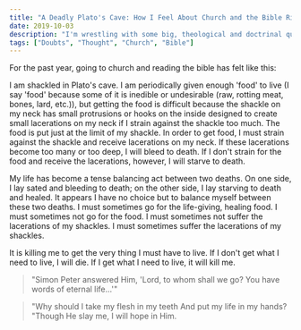```yaml
---
title: "A Deadly Plato's Cave: How I Feel About Church and the Bible Right Now."
date: 2019-10-03
description: "I'm wrestling with some big, theological and doctrinal questions right now and this is what it feels like to go to church and read the bible. It's not how I want to feel, but this is where I'm at... and I really don't know what to do."
tags: ["Doubts", "Thought", "Church", "Bible"]
---
```


For the past year, going to church and reading the bible has felt like this:

I am shackled in Plato's cave. I am periodically given enough 'food' to live (I say 'food' because some of it is inedible or undesirable (raw, rotting meat, bones, lard, etc.)), but getting the food is difficult because the shackle on my neck has small protrusions or hooks on the inside designed to create small lacerations on my neck if I strain against the shackle too much. The food is put just at the limit of my shackle. In order to get food, I must strain against the shackle and receive lacerations on my neck. If these lacerations become too many or too deep, I will bleed to death. If I don't strain for the food and receive the lacerations, however, I will starve to death.

My life has become a tense balancing act between two deaths. On one side, I lay sated and bleeding to death; on the other side, I lay starving to death and healed. It appears I have no choice but to balance myself between these two deaths. I must sometimes go for the life-giving, healing food. I must sometimes not go for the food. I must sometimes not suffer the lacerations of my shackles. I must sometimes suffer the lacerations of my shackles.

It is killing me to get the very thing I must have to live. If I don't get what I need to live, I will die. If I get what I need to live, it will kill me.

> "Simon Peter answered Him, 'Lord, to whom shall we go? You have words of eternal life...'"

> "Why should I take my flesh in my teeth
> And put my life in my hands?
> "Though He slay me,
> I will hope in Him.
